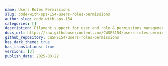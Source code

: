 ```yaml
---
name: Users Roles Permissions
slug: code-with-sps-154-users-roles-permissions
author_slug: code-with-sps-154
categories: []
description: Filament support for user and role & permissions management.
docs_url: https://raw.githubusercontent.com/CWSPS154/users-roles-permissions/main/README.md
github_repository: CWSPS154/users-roles-permissions
has_dark_theme: true
has_translations: true
versions: [3]
publish_date: 2025-03-22
---
```

